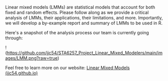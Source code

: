 Linear mixed models (LMMs) are statistical models that account for both fixed and random effects. Please follow along as we provide a critical analysis of LMMs, their applications, their limitations, and more. Importantly, we will develop a by-example report and summary of LMMs to be used in R.

Here's a snapshot of the analysis process our team is currently going through:

!(https://github.com/jjc54/STA6257_Project_Linear_Mixed_Modelers/main/images/LMM.png?raw=true)

Feel free to learn more on our website: [Linear Mixed Models (jjc54.github.io)](https://jjc54.github.io/STA6257_Project_Linear_Mixed_Modelers/)
